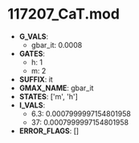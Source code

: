 # 117207_CaT.mod

- **G_VALS**:
  - gbar_it: 0.0008
- **GATES**:
  - h: 1
  - m: 2
- **SUFFIX**: it
- **GMAX_NAME**: gbar_it
- **STATES**: ['m', 'h']
- **I_VALS**:
  - 6.3: 0.0007999997154801958
  - 37: 0.0007999997154801958
- **ERROR_FLAGS**: []
